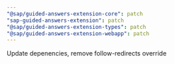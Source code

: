 ```yaml
---
"@sap/guided-answers-extension-core": patch
"sap-guided-answers-extension": patch
"@sap/guided-answers-extension-types": patch
"@sap/guided-answers-extension-webapp": patch
---
```


Update depenencies, remove follow-redirects override
